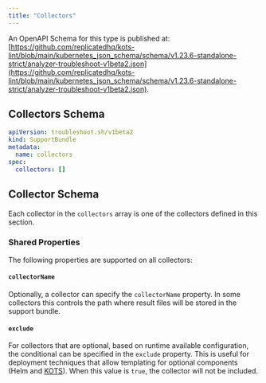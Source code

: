```yaml
---
title: "Collectors"
---
```


An OpenAPI Schema for this type is published at: [https://github.com/replicatedhq/kots-lint/blob/main/kubernetes_json_schema/schema/v1.23.6-standalone-strict/analyzer-troubleshoot-v1beta2.json](https://github.com/replicatedhq/kots-lint/blob/main/kubernetes_json_schema/schema/v1.23.6-standalone-strict/analyzer-troubleshoot-v1beta2.json).

## Collectors Schema

```yaml
apiVersion: troubleshoot.sh/v1beta2
kind: SupportBundle
metadata:
  name: collectors
spec:
  collectors: []
```


## Collector Schema

Each collector in the `collectors` array is one of the collectors defined in this section.

### Shared Properties

The following properties are supported on all collectors:

#### `collectorName`

Optionally, a collector can specify the `collectorName` property.
In some collectors this controls the path where result files will be stored in the support bundle.

#### `exclude`

For collectors that are optional, based on runtime available configuration, the conditional can be specified in the `exclude` property.
This is useful for deployment techniques that allow templating for optional components (Helm and [KOTS](https://kots.io/vendor/packaging/template-functions/)).
When this value is `true`, the collector will not be included.
